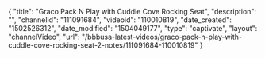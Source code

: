 {
    "title": "Graco Pack N Play with Cuddle Cove Rocking Seat",
    "description": "",
    "channelid": "111091684",
    "videoid": "110010819",
    "date_created": "1502526312",
    "date_modified": "1504049177",
    "type": "captivate",
    "layout": "channelVideo",
    "url": "\/bbbusa-latest-videos\/graco-pack-n-play-with-cuddle-cove-rocking-seat-2-notes\/111091684-110010819"
}
